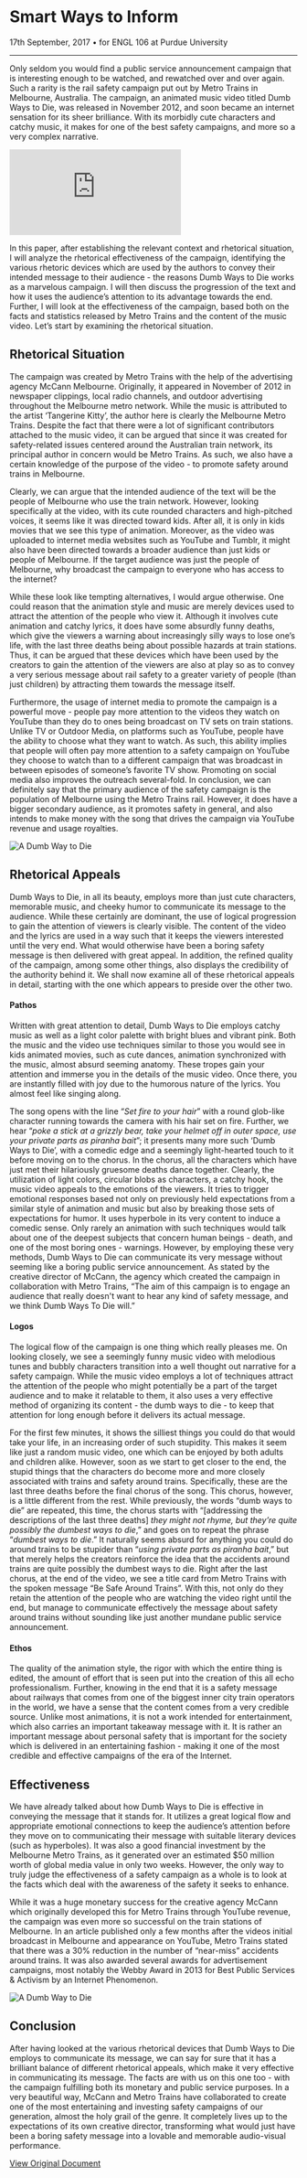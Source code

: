 # Smart Ways to Inform

<div class="date">17th September, 2017 &bull; for ENGL 106 at Purdue University</div>

***

Only seldom you would find a public service announcement campaign that is interesting enough to be watched, and rewatched over and over again. Such a rarity is the rail safety campaign put out by Metro Trains in Melbourne, Australia. The campaign, an animated music video titled Dumb Ways to Die, was released in November 2012, and soon became an internet sensation for its sheer brilliance. With its morbidly cute characters and catchy music, it makes for one of the best safety campaigns, and more so a very complex narrative.

<div class="videoWrapper">
    <iframe src="https://www.youtube.com/embed/IJNR2EpS0jw" frameborder="0" allow="autoplay; encrypted-media" allowfullscreen></iframe>
</div>

In this paper, after establishing the relevant context and rhetorical situation, I will analyze the rhetorical effectiveness of the campaign, identifying the various rhetoric devices which are used by the authors to convey their intended message to their audience - the reasons Dumb Ways to Die works as a marvelous campaign. I will then discuss the progression of the text and how it uses the audience’s attention to its advantage towards the end. Further, I will look at the effectiveness of the campaign, based both on the facts and statistics released by Metro Trains and the content of the music video. Let’s start by examining the rhetorical situation.

## Rhetorical Situation

The campaign was created by Metro Trains with the help of the advertising agency McCann Melbourne. Originally, it appeared in November of 2012 in newspaper clippings, local radio channels, and outdoor advertising throughout the Melbourne metro network. While the music is attributed to the artist ‘Tangerine Kitty’, the author here is clearly the Melbourne Metro Trains. Despite the fact that there were a lot of significant contributors attached to the music video, it can be argued that since it was created for safety-related issues centered around the Australian train network, its principal author in concern would be Metro Trains. As such, we also have a certain knowledge of the purpose of the video - to promote safety around trains in Melbourne.

Clearly, we can argue that the intended audience of the text will be the people of Melbourne who use the train network. However, looking specifically at the video, with its cute rounded characters and high-pitched voices, it seems like it was directed toward kids. After all, it is only in kids movies that we see this type of animation. Moreover, as the video was uploaded to internet media websites such as YouTube and Tumblr, it might also have been directed towards a broader audience than just kids or people of Melbourne. If the target audience was just the people of Melbourne, why broadcast the campaign to everyone who has access to the internet?

While these look like tempting alternatives, I would argue otherwise. One could reason that the animation style and music are merely devices used to attract the attention of the people who view it. Although it involves cute animation and catchy lyrics, it does have some absurdly funny deaths, which give the viewers a warning about increasingly silly ways to lose one’s life, with the last three deaths being about possible hazards at train stations. Thus, it can be argued that these devices which have been used by the creators to gain the attention of the viewers are also at play so as to convey a very serious message about rail safety to a greater variety of people (than just children) by attracting them towards the message itself.

Furthermore, the usage of internet media to promote the campaign is a powerful move - people pay more attention to the videos they watch on YouTube than they do to ones being broadcast on TV sets on train stations. Unlike TV or Outdoor Media, on platforms such as YouTube, people have the ability to choose what they want to watch. As such, this ability implies that people will often pay more attention to a safety campaign on YouTube they choose to watch than to a different campaign that was broadcast in between episodes of someone’s favorite TV show. Promoting on social media also improves the outreach several-fold. In conclusion, we can definitely say that the primary audience of the safety campaign is the population of Melbourne using the Metro Trains rail. However, it does have a bigger secondary audience, as it promotes safety in general, and also intends to make money with the song that drives the campaign via YouTube revenue and usage royalties.

![A Dumb Way to Die](http://78.media.tumblr.com/tumblr_md39j8Vhvb1rk9vano1_r1_500.gif)

## Rhetorical Appeals

Dumb Ways to Die, in all its beauty, employs more than just cute characters, memorable music, and cheeky humor to communicate its message to the audience. While these certainly are dominant, the use of logical progression to gain the attention of viewers is clearly visible. The content of the video and the lyrics are used in a way such that it keeps the viewers interested until the very end. What would otherwise have been a boring safety message is then delivered with great appeal. In addition, the refined quality of the campaign, among some other things, also displays the credibility of the authority behind it. We shall now examine all of these rhetorical appeals in detail, starting with the one which appears to preside over the other two.

#### Pathos

Written with great attention to detail, Dumb Ways to Die employs catchy music as well as a light color palette with bright blues and vibrant pink. Both the music and the video use techniques similar to those you would see in kids animated movies, such as cute dances, animation synchronized with the music, almost absurd seeming anatomy. These tropes gain your attention and immerse you in the details of the music video. Once there, you are instantly filled with joy due to the humorous nature of the lyrics. You almost feel like singing along.

The song opens with the line “*Set fire to your hair*” with a round glob-like character running towards the camera with his hair set on fire. Further, we hear “*poke a stick at a grizzly bear, take your helmet off in outer space, use your private parts as piranha bait*”; it presents many more such ‘Dumb Ways to Die’, with a comedic edge and a seemingly light-hearted touch to it before moving on to the chorus. In the chorus, all the characters which have just met their hilariously gruesome deaths dance together. Clearly, the utilization of light colors, circular blobs as characters, a catchy hook, the music video appeals to the emotions of the viewers. It tries to trigger emotional responses based not only on previously held expectations from a similar style of animation and music but also by breaking those sets of expectations for humor. It uses hyperbole in its very content to induce a comedic sense. Only rarely an animation with such techniques would talk about one of the deepest subjects that concern human beings - death, and one of the most boring ones - warnings. However, by employing these very methods, Dumb Ways to Die can communicate its very message without seeming like a boring public service announcement. As stated by the creative director of McCann, the agency which created the campaign in collaboration with Metro Trains, “The aim of this campaign is to engage an audience that really doesn't want to hear any kind of safety message, and we think Dumb Ways To Die will.”

#### Logos

The logical flow of the campaign is one thing which really pleases me. On looking closely, we see a seemingly funny music video with melodious tunes and bubbly characters transition into a well thought out narrative for a safety campaign. While the music video employs a lot of techniques attract the attention of the people who might potentially be a part of the target audience and to make it relatable to them, it also uses a very effective method of organizing its content - the dumb ways to die - to keep that attention for long enough before it delivers its actual message.

For the first few minutes, it shows the silliest things you could do that would take your life, in an increasing order of such stupidity. This makes it seem like just a random music video, one which can be enjoyed by both adults and children alike. However, soon as we start to get closer to the end, the stupid things that the characters do become more and more closely associated with trains and safety around trains. Specifically, these are the last three deaths before the final chorus of the song. This chorus, however, is a little different from the rest. While previously, the words “dumb ways to die” are repeated, this time, the chorus starts with “[addressing the descriptions of the last three deaths] *they might not rhyme, but they’re quite possibly the dumbest ways to die*,” and goes on to repeat the phrase “*dumbest ways to die*.” It naturally seems absurd for anything you could do around trains to be stupider than “*using private parts as piranha bait*,” but that merely helps the creators reinforce the idea that the accidents around trains are quite possibly the dumbest ways to die. Right after the last chorus, at the end of the video, we see a title card from Metro Trains with the spoken message “Be Safe Around Trains”. With this, not only do they retain the attention of the people who are watching the video right until the end, but manage to communicate effectively the message about safety around trains without sounding like just another mundane public service announcement.

#### Ethos

The quality of the animation style, the rigor with which the entire thing is edited, the amount of effort that is seen put into the creation of this all echo professionalism. Further, knowing in the end that it is a safety message about railways that comes from one of the biggest inner city train operators in the world, we have a sense that the content comes from a very credible source. Unlike most animations, it is not a work intended for entertainment, which also carries an important takeaway message with it. It is rather an important message about personal safety that is important for the society which is delivered in an entertaining fashion - making it one of the most credible and effective campaigns of the era of the Internet.

## Effectiveness

We have already talked about how Dumb Ways to Die is effective in conveying the message that it stands for. It utilizes a great logical flow and appropriate emotional connections to keep the audience’s attention before they move on to communicating their message with suitable literary devices (such as hyperboles). It was also a good financial investment by the Melbourne Metro Trains, as it generated over an estimated $50 million worth of global media value in only two weeks. However, the only way to truly judge the effectiveness of a safety campaign as a whole is to look at the facts which deal with the awareness of the safety it seeks to enhance.

While it was a huge monetary success for the creative agency McCann which originally developed this for Metro Trains through YouTube revenue, the campaign was even more so successful on the train stations of Melbourne. In an article published only a few months after the videos initial broadcast in Melbourne and appearance on YouTube, Metro Trains stated that there was a 30% reduction in the number of “near-miss” accidents around trains. It was also awarded several awards for advertisement campaigns, most notably the Webby Award in 2013 for Best Public Services & Activism by an Internet Phenomenon.

![A Dumb Way to Die](http://www.metrotrains.com.au/wp-content/uploads/2013/08/MET0247_DWTD-WEB-BANNER_V21.gif)

## Conclusion

After having looked at the various rhetorical devices that Dumb Ways to Die employs to communicate its message, we can say for sure that it has a brilliant balance of different rhetorical appeals, which make it very effective in communicating its message. The facts are with us on this one too - with the campaign fulfilling both its monetary and public service purposes. In a very beautiful way, McCann and Metro Trains have collaborated to create one of the most entertaining and investing safety campaigns of our generation, almost the holy grail of the genre. It completely lives up to the expectations of its own creative director, transforming what would just have been a boring safety message into a lovable and memorable audio-visual performance.

<a href="/blog/assets/files/smart_ways_to_inform.pdf">View Original Document</a>
